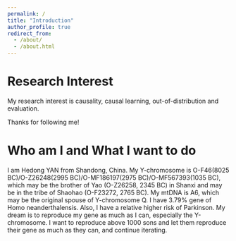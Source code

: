 ```yaml
---
permalink: /
title: "Introduction"
author_profile: true
redirect_from: 
  - /about/
  - /about.html
---
```


# Research Interest

My research interest is causality, causal learning, out-of-distribution and evaluation.

Thanks for following me! 

# Who am I and What I want to do

I am Hedong YAN from Shandong, China. My Y-chromosome is O-F46(8025 BC)/O-Z26248(2995 BC)/O-MF186197(2975 BC)/O-MF567393(1035 BC), which may be the brother of Yao (O-Z26258, 2345 BC) in Shanxi and may be in the tribe of Shaohao (O-F23272, 2765 BC). My mtDNA is A6, which may be the original spouse of Y-chromosome Q. I have 3.79% gene of Homo neanderthalensis. Also, I have a relative higher risk of Parkinson. My dream is to reproduce my gene as much as I can, especially the Y-chromosome. I want to reproduce above 1000 sons and let them reproduce their gene as much as they can, and continue iterating. 